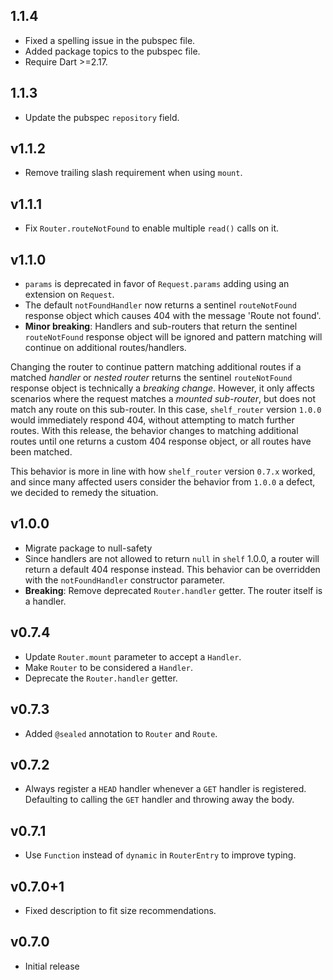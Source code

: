 ## 1.1.4

* Fixed a spelling issue in the pubspec file.
* Added package topics to the pubspec file.
* Require Dart >=2.17.

## 1.1.3

* Update the pubspec `repository` field.

## v1.1.2

* Remove trailing slash requirement when using `mount`.

## v1.1.1

* Fix `Router.routeNotFound` to enable multiple `read()` calls on it.

## v1.1.0
* `params` is deprecated in favor of `Request.params` adding using an extension
    on `Request`.
* The default `notFoundHandler` now returns a sentinel `routeNotFound` response
    object which causes 404 with the message 'Route not found'.
* __Minor breaking__: Handlers and sub-routers that return the sentinel
    `routeNotFound` response object will be ignored and pattern matching will
    continue on additional routes/handlers.

Changing the router to continue pattern matching additional routes if a matched
_handler_ or _nested router_ returns the sentinel `routeNotFound` response
object is technically a _breaking change_. However, it only affects scenarios
where the request matches a _mounted sub-router_, but does not match any route
on this sub-router. In this case, `shelf_router` version `1.0.0` would
immediately respond 404, without attempting to match further routes. With this
release, the behavior changes to matching additional routes until one returns
a custom 404 response object, or all routes have been matched.

This behavior is more in line with how `shelf_router` version `0.7.x` worked,
and since many affected users consider the behavior from `1.0.0` a defect,
we decided to remedy the situation.

## v1.0.0

 * Migrate package to null-safety
 * Since handlers are not allowed to return `null` in `shelf` 1.0.0, a router
   will return a default 404 response instead.
   This behavior can be overridden with the `notFoundHandler` constructor
   parameter.
 * __Breaking__: Remove deprecated `Router.handler` getter.
   The router itself is a handler.

## v0.7.4

 * Update `Router.mount` parameter to accept a `Handler`.
 * Make `Router` to be considered a `Handler`.
 * Deprecate the `Router.handler` getter.

## v0.7.3

 * Added `@sealed` annotation to `Router` and `Route`.

## v0.7.2

 * Always register a `HEAD` handler whenever a `GET` handler is registered.
   Defaulting to calling the `GET` handler and throwing away the body.

## v0.7.1

 * Use `Function` instead of `dynamic` in `RouterEntry` to improve typing.

## v0.7.0+1

 * Fixed description to fit size recommendations.

## v0.7.0

 * Initial release

